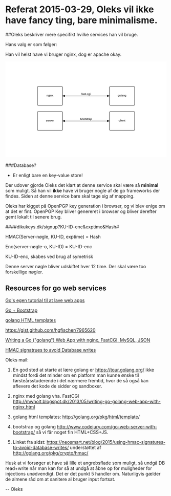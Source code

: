 # Referat 2015-03-29, Oleks vil ikke have fancy ting, bare minimalisme.


##Oleks beskriver mere specifikt hvilke services han vil bruge.

Hans valg er som følger:

Han vil helst have vi bruger nginx, dog er apache okay.

![alt text](2015-03-29/server_specific_software.png "Oleks valg af web-service")

###Database?
  + Er enligt bare en key-value store!


Der udover gjorde Oleks det klart at denne service skal være så __minimal__ som muligt. Så han vil __ikke__ have vi bruger nogle af de go frameworks der findes. Siden at denne service bare skal tage sig af mapping.


Oleks har kigget på OpenPGP key generation i browser, og vi blev enige om at det er fint. OpenPGP Key bliver genereret i browser og bliver derefter gemt lokalt til senere brug.



####dikukeys.dk/signup?KU-ID-enc&exptime&Hash#


HMAC(Server-nøgle, KU-ID, exptime) = Hash

Enc(server-nøgle-o, KU-ID) = KU-ID-enc

KU-ID-enc, skabes ved brug af symetrisk

Denne server nøgle bliver udskiftet hver 12 time. Der skal være too forskellige nøgler.



## Resources for go web services

[](https://tour.golang.org/)

[Go's egen tutorial til at lave web apps](https://golang.org/doc/articles/wiki/)

[Go + Bootstrap](http://www.codejury.com/go-web-server-with-bootstrap/)

[golang HTML templates]( http://golang.org/pkg/html/template/)

https://gist.github.com/hgfischer/7965620

[Writing a Go ("golang") Web App with nginx, FastCGI, MySQL, JSON](http://mwholt.blogspot.dk/2013/05/writing-go-golang-web-app-with-nginx.html)

[HMAC signatrues to avoid Database writes](https://neosmart.net/blog/2015/using-hmac-signatures-to-avoid-database-writes/)




Oleks mail:
1. En god sted at starte at lære golang er https://tour.golang.org/
ikke mindst fordi det minder om en platform man kunne ønske til
førsteårsstuderende i det nærmere fremtid, hvor de så også kan
aflevere det kode de sidder og sandboxer.

2. nginx med golang vha. FastCGI
http://mwholt.blogspot.dk/2013/05/writing-go-golang-web-app-with-nginx.html

3. golang html templates: http://golang.org/pkg/html/template/

4. bootstrap og golang
http://www.codejury.com/go-web-server-with-bootstrap/ så vi får noget
fin HTML+CSS+JS.

5. Linket fra sidst:
https://neosmart.net/blog/2015/using-hmac-signatures-to-avoid-database-writes/
understøttet af http://golang.org/pkg/crypto/hmac/

Husk at vi forsøger at have så lille et angrebsflade som muligt, så
undgå DB read+write når man kan for så at undgå at åbne op for
muligheder for injections unødvendigt. Det er det punkt 5 handler om.
Naturligvis gælder de almene råd om at sanitere al bruger input
fortsat.

--
Oleks